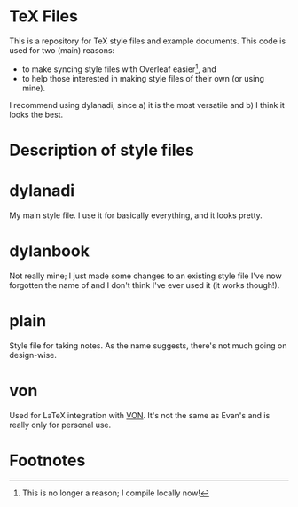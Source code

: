 # TeX Files
This is a repository for TeX style files and example documents. This code is used for two (main) reasons:
- to make syncing style files with Overleaf easier[^fn1], and
- to help those interested in making style files of their own (or using mine).

I recommend using dylanadi, since a) it is the most versatile and b) I think it looks the best.

# Description of style files
# dylanadi
My main style file. I use it for basically everything, and it looks pretty.
# dylanbook
Not really mine; I just made some changes to an existing style file I've now forgotten the name of and I don't think I've ever used it (it works though!).
# plain
Style file for taking notes. As the name suggests, there's not much going on design-wise.
# von
Used for LaTeX integration with [VON](https://github.com/vEnhance/von). It's not the same as Evan's and is really only for personal use.

# Footnotes
[^fn1]: This is no longer a reason; I compile locally now!
